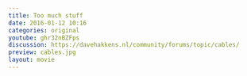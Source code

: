```yaml
---
title: Too much stuff
date: 2016-01-12 10:16
categories: original
youtube: ghr32nBZFps
discussion: https://davehakkens.nl/community/forums/topic/cables/
preview: cables.jpg
layout: movie
---
```

